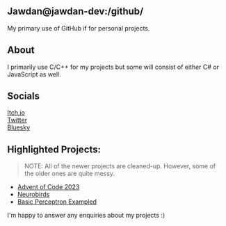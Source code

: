 ## Jawdan@jawdan-dev:/github/

My primary use of GitHub if for personal projects.

## About

I primarily use C/C++ for my projects but some will consist of either C# or JavaScript as well.

## Socials

[Itch.io](https://jawdandev.itch.io/)\
[Twitter](https://twitter.com/jawdandev)\
[Bluesky](https://bsky.app/profile/jawdan.bsky.social)

<!--
**jawdan-dev/jawdan-dev** is a ✨ _special_ ✨ repository because its `README.md` (this file) appears on your GitHub profile.

Here are some ideas to get you started:

- 🔭 I’m currently working on ...
- 🌱 I’m currently learning ...
- 👯 I’m looking to collaborate on ...
- 🤔 I’m looking for help with ...
- 💬 Ask me about ...
- 📫 How to reach me: ...
- 😄 Pronouns: ...
- ⚡ Fun fact: ...
-->

## Highlighted Projects:

> NOTE: All of the newer projects are cleaned-up. However, some of the older ones are quite messy.

- [Advent of Code 2023](https://github.com/jawdan-dev/AdventOfCode-2023)
- [Neurobirds](https://jawdan-dev.github.io/Projects/NeuroBirds/birds.html)
- [Basic Perceptron Exampled](https://jawdan-dev.github.io/Projects/Perceptron/index.html)

I'm happy to answer any enquiries about my projects :)
